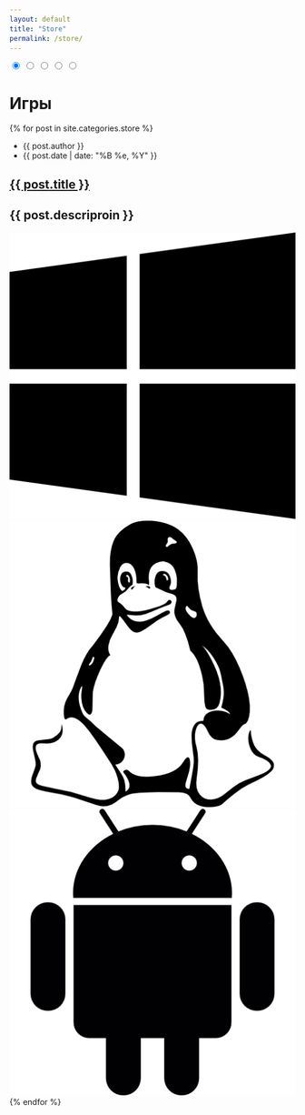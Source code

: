 ```yaml
---
layout: default
title: "Store"
permalink: /store/
---
```


<div class="s-wrap" role="slider">
  <i>
    <input checked type="radio" name="s" style="background-image: url(/images/post/comrun/Screenshot_2022-07-07-18-23-33_1920x1080.png);" title="Picture 1">
    <input type="radio" name="s" style="background-image: url(/images/post/hero-tommy/Screenshot_2022-07-08-14-41-01_1920x1080.png);" title="Picture 2">
    <input type="radio" name="s" style="background-image: url(/images/post/comrun/Screenshot_2022-07-07-18-24-34_1920x1080.png);" title="Picture 3">
    <input type="radio" name="s" style="background-image: url(/images/post/hero-tommy/Screenshot_2022-07-08-14-41-07_1920x1080.png);" title="Picture 4">
    <input type="radio" name="s" style="background-image: url(/images/post/comrun/Screenshot_2022-07-07-18-23-33_1920x1080.png);" title="Picture 5">
  </i>
</div>

<h1 class="title-page">Игры</h1>

<div class="posts">
  {% for post in site.categories.store %}
  <article class="post">
    <div class="blog-card">
      <div class="meta">
        <div class="photo" style="background-image: url( {{ post.images }} )"></div>
        <ul class="details">
          <li class="author">{{ post.author }}</li>
          <li class="date">{{ post.date | date: "%B %e, %Y" }}</li>
        </ul>
      </div>
      <div class="description">
        <h1><a href="{{ site.baseurl }}{{ post.url }}">{{ post.title }}</a></h1>
        <h2>{{ post.descriproin }}</h2>
        <p></p>
        <div class="platform">
          <img src="/images/os/windows-logo-silhouette.png" alt="">
          <img src="/images/os/linux-logo.png" alt="">
          <img src="/images/os/android-logo.png" alt="">
        </div>
      </div>
    </div>
  </article>
  {% endfor %}